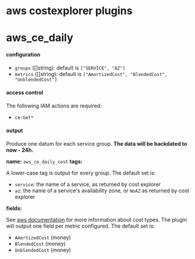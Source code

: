 aws costexplorer plugins
========================

# aws_ce_daily

#### configuration

- `groups` ([]string): default is `["SERVICE", "AZ"]`
- `metrics` ([]string): default is `["AmortizedCost", "BlendedCost", "UnblendedCost"]`

#### access control

The following IAM actions are required:

- `ce:Get*`

#### output

Produce one datum for each service group. **The data will be backdated to now - 24h.**

**name:** `aws_ce_daily_cost`
**tags:**

A lower-case tag is output for every group. The default set is:

- `service`: the name of a service, as returned by cost explorer
- `az`: the name of a service's availability zone, or `NoAZ` as returned by cost explorer

**fields:**

See [aws documentation](https://docs.aws.amazon.com/awsaccountbilling/latest/aboutv2/ce-advanced.html) for more information about cost types. The plugin will output one field per metric configured. The default set is:

- `AmortizedCost` (money)
- `BlendedCost` (money)
- `UnblendedCost` (money)
